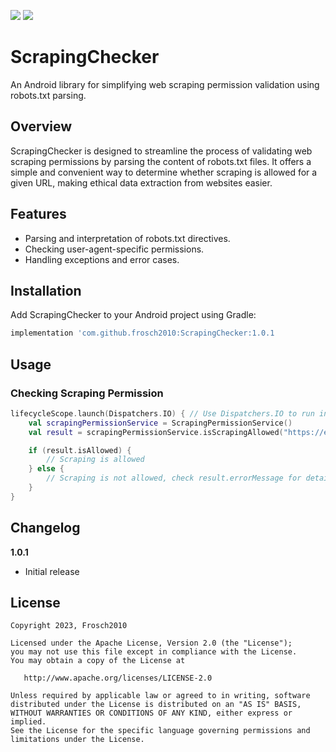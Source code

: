 [![](https://jitpack.io/v/Frosch2010/ScrapingChecker.svg)](https://jitpack.io/#Frosch2010/ScrapingChecker) [![](https://jitpack.io/v/Frosch2010/ScrapingChecker/month.svg)](https://jitpack.io/#Frosch2010/ScrapingChecker)
# ScrapingChecker

An Android library for simplifying web scraping permission validation using robots.txt parsing.

## Overview

ScrapingChecker is designed to streamline the process of validating web scraping permissions by parsing the content of robots.txt files. It offers a simple and convenient way to determine whether scraping is allowed for a given URL, making ethical data extraction from websites easier.

## Features

- Parsing and interpretation of robots.txt directives.
- Checking user-agent-specific permissions.
- Handling exceptions and error cases.

## Installation

Add ScrapingChecker to your Android project using Gradle:

```gradle
implementation 'com.github.frosch2010:ScrapingChecker:1.0.1
```

## Usage

### Checking Scraping Permission
```kotlin
lifecycleScope.launch(Dispatchers.IO) { // Use Dispatchers.IO to run in the IO context
    val scrapingPermissionService = ScrapingPermissionService()
    val result = scrapingPermissionService.isScrapingAllowed("https://example.com", "MyUserAgent")

    if (result.isAllowed) {
        // Scraping is allowed
    } else {
        // Scraping is not allowed, check result.errorMessage for details
    }
}
```

## Changelog

**1.0.1**

- Initial release

## License

    Copyright 2023, Frosch2010

    Licensed under the Apache License, Version 2.0 (the "License");
    you may not use this file except in compliance with the License.
    You may obtain a copy of the License at

       http://www.apache.org/licenses/LICENSE-2.0

    Unless required by applicable law or agreed to in writing, software
    distributed under the License is distributed on an "AS IS" BASIS,
    WITHOUT WARRANTIES OR CONDITIONS OF ANY KIND, either express or implied.
    See the License for the specific language governing permissions and
    limitations under the License.

